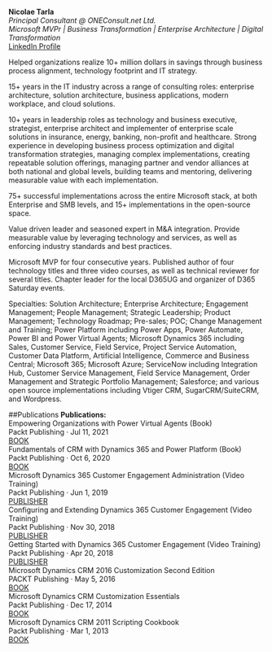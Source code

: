 <b>Nicolae Tarla </b><br/>
<i>Principal Consultant @ ONEConsult.net Ltd. </i><br/>
<i>Microsoft MVPr | Business Transformation | Enterprise Architecture | Digital Transformation </i><br/>
<a href="https://www.linkedin.com/in/nicolaetarla/" target="_new">LinkedIn Profile</a><br/>

Helped organizations realize 10+ million dollars in savings through business process alignment, technology footprint and IT strategy.

15+ years in the IT industry across a range of consulting roles: enterprise architecture, solution architecture, business applications, modern workplace, and cloud solutions. 

10+ years in leadership roles as technology and business executive, strategist, enterprise architect and implementer of enterprise scale solutions in insurance, energy, banking, non-profit and healthcare. Strong experience in developing business process optimization and digital transformation strategies, managing complex implementations, creating repeatable solution offerings, managing partner and vendor alliances at both national and global levels, building teams and mentoring, delivering measurable value with each implementation. 

75+ successful implementations across the entire Microsoft stack, at both Enterprise and SMB levels, and 15+ implementations in the open-source space. 

Value driven leader and seasoned expert in M&A integration. Provide measurable value by leveraging technology and services, as well as enforcing industry standards and best practices. 

Microsoft MVP for four consecutive years. Published author of four technology titles and three video courses, as well as technical reviewer for several titles. Chapter leader for the local D365UG and organizer of D365 Saturday events.

Specialties: Solution Architecture; Enterprise Architecture; Engagement Management; People Management; Strategic Leadership; Product Management; Technology Roadmap; Pre-sales; POC; Change Management and Training; Power Platform including Power Apps, Power Automate, Power BI and Power Virtual Agents; Microsoft Dynamics 365 including Sales, Customer Service, Field Service, Project Service Automation, Customer Data Platform, Artificial Intelligence, Commerce and Business Central; Microsoft 365; Microsoft Azure; ServiceNow including Integration Hub, Customer Service Management, Field Service Management, Order Management and Strategic Portfolio Management; Salesforce; and various open source implementations including Vtiger CRM, SugarCRM/SuiteCRM, and Wordpress. 

##Publications
<b>Publications:</b><br/>
Empowering Organizations with Power Virtual Agents (Book)<br/>
  Packt Publishing · Jul 11, 2021<br/>
  <a href="https://www.amazon.com/Empowering-Organizations-Power-Virtual-Agents-dp-1801074747/dp/1801074747/ref=mt_other?_encoding=UTF8&me=&qid=1626223099">BOOK</a><br/>
Fundamentals of CRM with Dynamics 365 and Power Platform (Book)<br/>
  Packt Publishing · Oct 6, 2020<br/>
  <a href="https://www.amazon.com/Fundamentals-CRM-Dynamics-Power-Platform-ebook/dp/B08HYWX6VL/ref=pd_rhf_dp_p_img_5_nodl?_encoding=UTF8&psc=1&refRID=Q5RDVSBDVHPTSW63T4XD">BOOK</a><br/>
Microsoft Dynamics 365 Customer Engagement Administration (Video Training)<br/>
  Packt Publishing · Jun 1, 2019<br/>
  <a href="https://subscription.packtpub.com/">PUBLISHER</a><br/>
Configuring and Extending Dynamics 365 Customer Engagement (Video Training)<br/>
  Packt Publishing · Nov 30, 2018<br/>
  <a href="https://subscription.packtpub.com/">PUBLISHER</a><br/>
Getting Started with Dynamics 365 Customer Engagement (Video Training)<br/>
  Packt Publishing · Apr 20, 2018<br/>
  <a href="https://subscription.packtpub.com/">PUBLISHER</a><br/>
Microsoft Dynamics CRM 2016 Customization Second Edition<br/>
  PACKT Publishing · May 5, 2016<br/>
  <a href="https://www.amazon.ca/Microsoft-Dynamics-CRM-2016-Customization/dp/1785881515/ref=sr_1_1?crid=FHT75VT6K92J&keywords=Microsoft+Dynamics+CRM+2016+Customization+Second+Edition&qid=1663686387&sprefix=microsoft+dynamics+crm+2016+customization+second+edition%2Caps%2C78&sr=8-1">BOOK</a><br/>
Microsoft Dynamics CRM Customization Essentials<br/>
  Packt Publishing · Dec 17, 2014<br/>
  <a href="https://www.amazon.ca/Microsoft-Dynamics-CRM-Customization-Essentials/dp/1784397849/ref=sr_1_1?crid=2W725DSXPOOG5&keywords=Microsoft+Dynamics+CRM+Customization+Essentials&qid=1663686546&sprefix=microsoft+dynamics+crm+customization+essentials%2Caps%2C62&sr=8-1">BOOK</a><br/>
Microsoft Dynamics CRM 2011 Scripting Cookbook<br/>
  Packt Publishing · Mar 1, 2013<br/>
  <a href="https://www.amazon.ca/Microsoft-Dynamics-2011-Scripting-Cookbook/dp/1849688826/ref=sr_1_1?crid=2OYXFKZTN922H&keywords=Microsoft+Dynamics+CRM+2011+Scripting+Cookbook&qid=1663686521&sprefix=microsoft+dynamics+crm+2011+scripting+cookbook%2Caps%2C64&sr=8-1">BOOK</a><br/><br/>
